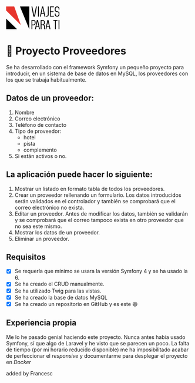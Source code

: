 ![React Logo](/public/img/ViajesParaTiLogo.png)
# :blue_book: Proyecto Proveedores

Se ha desarrollado con el framework Symfony un pequeño proyecto para introducir, en un sistema de base de datos en MySQL, los proveedores con los que se trabaja habitualmente.
## Datos de un proveedor:
1. Nombre
2. Correo electrónico
3. Teléfono de contacto
4. Tipo de proveedor:
   * hotel
   * pista
   * complemento
5. Si están activos o no.

## La aplicación puede hacer lo siguiente:
1. Mostrar un listado en formato tabla de todos los proveedores.
2. Crear un proveedor rellenando un formulario. Los datos introducidos serán validados en el controlador y también se comprobará que el correo electrónico no exista.
3. Editar un proveedor. Antes de modificar los datos, también se validarán y se comprobará que el correo tampoco exista en otro proveedor que no sea este mismo.
4. Mostrar los datos de un proveedor.
5. Eliminar un proveedor.

## Requisitos
- [x] Se requería que mínimo se usara la versión Symfony 4 y se ha usado la 6.
- [x] Se ha creado el CRUD manualmente.
- [x] Se ha utilizado Twig para las vistas.
- [x] Se ha creado la base de datos MySQL
- [x] Se ha creado un repositorio en GitHub y es este :smile:

## Experiencia propia
Me lo he pasado genial haciendo este proyecto. Nunca antes había usado Symfony, sí que algo de Laravel y he visto que se parecen un poco. La falta de tiempo (por mi horario reducido disponible) me ha imposibilitado acabar de perfeccionar el *responsive* y documentarme para desplegar el proyecto en *Docker*

added by Francesc
